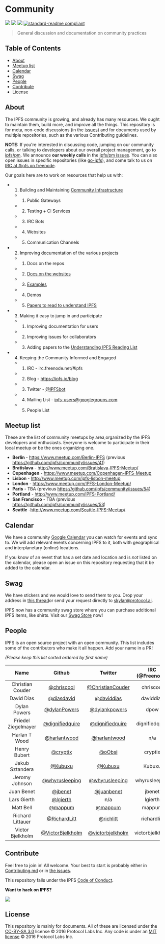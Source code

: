 # Community

[![](https://img.shields.io/badge/made%20by-Protocol%20Labs-blue.svg?style=flat-square)](http://ipn.io)
[![](https://img.shields.io/badge/project-IPFS-blue.svg?style=flat-square)](http://ipfs.io/)
[![](https://img.shields.io/badge/freenode-%23ipfs-blue.svg?style=flat-square)](http://webchat.freenode.net/?channels=%23ipfs)
[![standard-readme compliant](https://img.shields.io/badge/standard--readme-OK-green.svg?style=flat-square)](https://github.com/RichardLitt/standard-readme)

> General discussion and documentation on community practices

## Table of Contents

- [About](#about)
- [Meetup list](#meetup-list)
- [Calendar](#calendar)
- [Swag](#swag)
- [People](#people)
- [Contribute](#contribute)
- [License](#license)

## About

The IPFS community is growing, and already has many resources. We ought to maintain them, build more, and improve all the things. This repository is for meta, non-code discussions (in the [issues](issues)) and for documents used by multiple repositories, such as the various Contributing guidelines.

**NOTE:** If you're interested in discussing code, jumping on our community calls, or talking to developers about our overall project management, go to [ipfs/pm](https://github.com/ipfs/pm). We announce **our weekly calls** in the [ipfs/pm issues](https://github.com/ipfs/pm/issues). You can also open issues in specific repositories (like [go-ipfs](https://github.com/ipfs/go-ipfs)), and come talk to us on [IRC at #ipfs on freenode](http://webchat.freenode.net/?channels=%23ipfs).

Our goals here are to work on resources that help us with:

- 1. Building and Maintaining [Community Infrastructure](https://github.com/ipfs/infrastructure)
  - 1. Public Gateways
  - 2. Testing + CI Services
  - 3. IRC Bots
  - 4. Websites
  - 5. Communication Channels
- 2. Improving documentation of the various projects
  - 1. Docs on the repos
  - 2. [Docs on the websites](https://ipfs.io/docs)
  - 3. [Examples](https://ipfs.io/docs/examples)
  - 4. Demos
  - 5. [Papers to read to understand IPFS](https://github.com/ipfs/reading-list)
- 3. Making it easy to jump in and participate
  - 1. Improving documentation for users
  - 2. Improving issues for collaborators
  - 3. Adding papers to the [Understanding IPFS Reading List](https://github.com/ipfs/reading-list)
- 4. Keeping the Community Informed and Engaged
  - 1. IRC - irc.freenode.net/#ipfs
  - 2. Blog - https://ipfs.io/blog
  - 3. Twitter - [@IPFSbot](https://twitter.com/IPFSbot)
  - 4. Mailing List - [ipfs-users@googlegroups.com](https://groups.google.com/forum/#!forum/ipfs-users)
  - 5. People List

## Meetup list

These are the list of community meetups by area,organized by the IPFS developers and enthusiasts. Everyone is welcome to participate in their local meetup or be the ones organizing one.

- **Berlin** - https://www.meetup.com/Berlin-IPFS (previous https://github.com/ipfs/community/issues/41)
- **Bratislava** - http://www.meetup.com/Bratislava-IPFS-Meetup/
- **Copenhagen** - https://www.meetup.com/Copenhagen-IPFS-Meetup
- **Lisbon** - http://www.meetup.com/ipfs-lisbon-meetup
- **London** - https://www.meetup.com/IPFS-London-Meetup/
- **Paris** - TBA (previous https://github.com/ipfs/community/issues/54)
- **Portland** - http://www.meetup.com/IPFS-Portland/
- **San Francisco** -  TBA (previous https://github.com/ipfs/community/issues/53)
- **Seattle** -http://www.meetup.com/Seattle-IPFS-Meetup/

## Calendar

We have a community [Google Calendar](https://www.google.com/calendar/embed?src=ipfs.io_eal36ugu5e75s207gfjcu0ae84%40group.calendar.google.com&ctz=America/New_York) you can watch for events and sync to. We will add relevant events concerning IPFS to it, both with geographical and interplanetary (online) locations.

If you know of an event that has a set date and location and is _not_ listed on the calendar, please open an issue on this repository requesting that it be added to the calendar.

## Swag

We have stickers and we would love to send them to you. Drop your address in [this thread](https://github.com/ipfs/community/issues/175)or send your request directly to skylar@protocol.ai. 

IPFS now has a community swag store where you can purchase additional IPFS items, like shirts. Visit our [Swag Store](https://shop.ipfs.io) now!

## People

IPFS is an open source project with an open community. This list includes some of the contributors who make it all happen. Add your name in a PR!

_(Please keep this list sorted ordered by first name)_

Name | Github | Twitter | IRC (@Freenode)
:--: | :----: | :-: | :-----:
Christian Couder    | [@chriscool](//github.com/chriscool)              | [@ChristianCouder](https://twitter.com/ChristianCouder) | chriscool
David Dias          | [@diasdavid](//github.com/diasdavid)              | [@daviddias](//twitter.com/daviddias)                   | daviddias
Dylan Powers        | [@dylanPowers](https://github.com/dylanPowers)    | [@dylankpowers](https://twitter.com/dylankpowers)       | dpow
Friedel Ziegelmayer | [@dignifiedquire](//github.com/Dignifiedquire)    | [@dignifiedquire](//twitter.com/dignifiedquire)         | dignifiedquire
Harlan T Wood       | [@harlantwood](//github.com/harlantwood)          | [@harlantwood](//twitter.com/harlantwood)               | n/a
Henry Bubert        | [@cryptix](//github.com/cryptix)                  | [@oObsi](//twitter.com/oObsi)                           | cryptix
Jakub Sztandera     | [@Kubuxu](//github.com/kubuxu/)                   | [@Kubuxu](//twitter.com/Kubuxu)                         | Kubuxu
Jeromy Johnson      | [@whyrusleeping](//github.com/whyrusleeping)      | [@whyrusleeping](//twitter.com/whyrusleeping)           | whyrusleeping
Juan Benet          | [@jbenet](//github.com/jbenet)                    | [@juanbenet](//twitter.com/juanbenet)                   | jbenet
Lars Gierth         | [@lgierth](//github.com/lgierth)                  | n/a                                                     | lgierth
Matt Bell           | [@mappum](//github.com/mappum)                    | [@mappum](//twitter.com/mappum)                         | mappum
Richard Littauer    | [@RichardLitt](//github.com/RichardLitt)          | [@richlitt](//twitter.com/richlitt)                     | richardlitt
Victor Bjelkholm    | [@VictorBjelkholm](//github.com/VictorBjelkholm)  | [@victorbjelkholm](//twitter.com/victorbjelkholm)       | victorbjelkholm

## Contribute

Feel free to join in! All welcome. Your best to start is probably either in [Contributing.md](https://github.com/ipfs/community/blob/master/contributing.md) or in [the issues](https://github.com/ipfs/community/issues).

This repository falls under the IPFS [Code of Conduct](https://github.com/ipfs/community/blob/master/code-of-conduct.md).

**Want to hack on IPFS?**

[![](https://cdn.rawgit.com/jbenet/contribute-ipfs-gif/master/img/contribute.gif)](https://github.com/ipfs/community/blob/master/contributing.md)

## License

This repository is mainly for documents. All of these are licensed under the [CC-BY-SA 3.0](https://ipfs.io/ipfs/QmVreNvKsQmQZ83T86cWSjPu2vR3yZHGPm5jnxFuunEB9u) license © 2016 Protocol Labs Inc. Any code is under an [MIT license](LICENSE) © 2016 Protocol Labs Inc.
